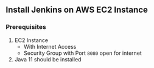 ## Install Jenkins on AWS EC2 Instance
### Prerequisites
1. EC2 Instance 
   - With Internet Access
   - Security Group with Port `8080` open for internet
1. Java 11 should be installed  
